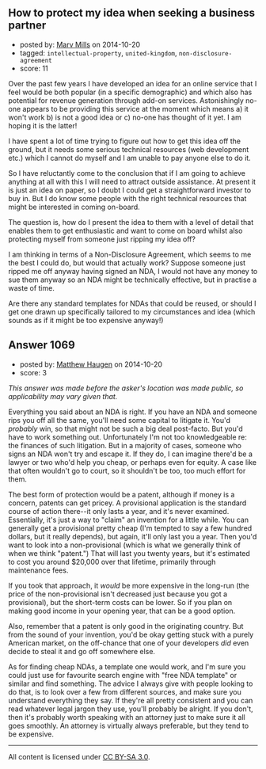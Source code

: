 ## How to protect my idea when seeking a business partner

- posted by: [Marv Mills](https://stackexchange.com/users/3113334/marv-mills) on 2014-10-20
- tagged: `intellectual-property`, `united-kingdom`, `non-disclosure-agreement`
- score: 11

Over the past few years I have developed an idea for an online service that I feel would be both popular (in a specific demographic) and which also has potential for revenue generation through add-on services. Astonishingly no-one appears to be providing this service at the moment which means a) it won't work b) is not a good idea or c) no-one has thought of it yet. I am hoping it is the latter!

I have spent a lot of time trying to figure out how to get this idea off the ground, but it needs some serious technical resources (web development etc.) which I cannot do myself and I am unable to pay anyone else to do it.

So I have reluctantly come to the conclusion that if I am going to achieve anything at all with this I will need to attract outside assistance. At present it is just an idea on paper, so I doubt I could get a straightforward investor to buy in. But I do know some people with the right technical resources that might be interested in coming on-board.

The question is, how do I present the idea to them with a level of detail that enables them to get enthusiastic and want to come on board whilst also protecting myself from someone just ripping my idea off?

I am thinking in terms of a Non-Disclosure Agreement, which seems to me the best I could do, but would that actually work? Suppose someone just ripped me off anyway having signed an NDA, I would not have any money to sue them anyway so an NDA might be technically effective, but in practise a waste of time.

Are there any standard templates for NDAs that could be reused, or should I get one drawn up specifically tailored to my circumstances and idea (which sounds as if it might be too expensive anyway!)




## Answer 1069

- posted by: [Matthew Haugen](https://stackexchange.com/users/1325646/matthew-haugen) on 2014-10-20
- score: 3

*This answer was made before the asker's location was made public, so applicability may vary given that.*

Everything you said about an NDA is right. If you have an NDA and someone rips you off all the same, you'll need some capital to litigate it. You'd *probably* win, so that might not be such a big deal post-facto. But you'd have to work something out. Unfortunately I'm not too knowledgeable re: the finances of such litigation. But in a majority of cases, someone who signs an NDA won't try and escape it. If they do, I can imagine there'd be a lawyer or two who'd help you cheap, or perhaps even for equity. A case like that often wouldn't go to court, so it shouldn't be too, too much effort for them.

The best form of protection would be a patent, although if money is a concern, patents can get pricey. A provisional application is the standard course of action there--it only lasts a year, and it's never examined. Essentially, it's just a way to "claim" an invention for a little while. You can generally get a provisional pretty cheap (I'm tempted to say a few hundred dollars, but it really depends), but again, it'll only last you a year. Then you'd want to look into a non-provisional (which is what we generally think of when we think "patent.") That will last you twenty years, but it's estimated to cost you around $20,000 over that lifetime, primarily through maintenance fees.

If you took that approach, it *would* be more expensive in the long-run (the price of the non-provisional isn't decreased just because you got a provisional), but the short-term costs can be lower. So if you plan on making good income in your opening year, that can be a good option.

Also, remember that a patent is only good in the originating country. But from the sound of your invention, you'd be okay getting stuck with a purely American market, on the off-chance that one of your developers *did* even decide to steal it and go off somewhere else.

As for finding cheap NDAs, a template one would work, and I'm sure you could just use for favourite search engine with "free NDA template" or similar and find something. The advice I always give with people looking to do that, is to look over a few from different sources, and make sure you understand everything they say. If they're all pretty consistent and you can read whatever legal jargon they use, you'll probably be alright. If you don't, then it's probably worth speaking with an attorney just to make sure it all goes smoothly. An attorney is virtually always preferable, but they tend to be expensive.



---

All content is licensed under [CC BY-SA 3.0](https://creativecommons.org/licenses/by-sa/3.0/).
